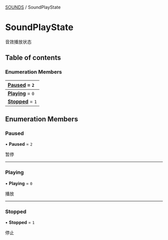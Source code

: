 [SOUNDS](../groups/SOUNDS.SOUNDS.md) / SoundPlayState

# SoundPlayState <Badge type="tip" text="Enumeration" /> <Score text="SoundPlayState" />

音效播放状态

## Table of contents

### Enumeration Members <Score text="Enumeration" /> 
| **[Paused](mw.SoundPlayState.md#paused)** = ``2``  |
| :----- |
| **[Playing](mw.SoundPlayState.md#playing)** = ``0`` |
| **[Stopped](mw.SoundPlayState.md#stopped)** = ``1`` |

## Enumeration Members

### Paused <Score text="Paused" /> 

• **Paused** = ``2``

暂停

___

### Playing <Score text="Playing" /> 

• **Playing** = ``0``

播放

___

### Stopped <Score text="Stopped" /> 

• **Stopped** = ``1``

停止

